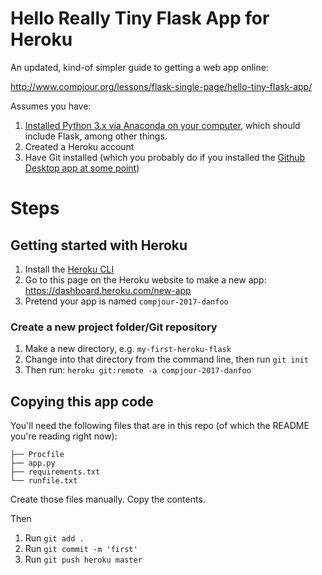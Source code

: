 # Hello Really Tiny Flask App for Heroku

An updated, kind-of simpler guide to getting a web app online:

http://www.compjour.org/lessons/flask-single-page/hello-tiny-flask-app/

Assumes you have:

1. [Installed Python 3.x via Anaconda on your computer](http://2017.compciv.org/guide/topics/python/installing-python-via-anaconda.html?highlight=anaconda), which should include Flask, among other things.
2. Created a Heroku account
3. Have Git installed (which you probably do if you installed the [Github Desktop app at some point](https://desktop.github.com/))


# Steps

## Getting started with Heroku

1. Install the [Heroku CLI](https://devcenter.heroku.com/articles/heroku-command-line)
2. Go to this page on the Heroku website to make a new app: https://dashboard.heroku.com/new-app
3. Pretend your app is named `compjour-2017-danfoo`


### Create a new project folder/Git repository

1. Make a new directory, e.g. `my-first-heroku-flask`
2. Change into that directory from the command line, then run `git init`
3. Then run: `heroku git:remote -a compjour-2017-danfoo`



## Copying this app code

You'll need the following files that are in this repo (of which the README you're reading right now):

```
├── Procfile
├── app.py
├── requirements.txt
└── runfile.txt
```

Create those files manually. Copy the contents.

Then

1. Run `git add .`
2. Run `git commit -m 'first'`
3. Run `git push heroku master`






